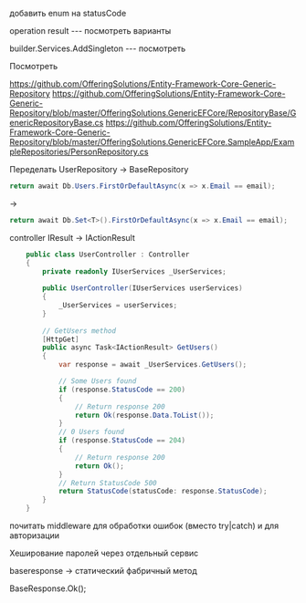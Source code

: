 добавить enum на statusCode


operation result --- посмотреть варианты

builder.Services.AddSingleton --- посмотреть

Посмотреть

https://github.com/OfferingSolutions/Entity-Framework-Core-Generic-Repository
https://github.com/OfferingSolutions/Entity-Framework-Core-Generic-Repository/blob/master/OfferingSolutions.GenericEFCore/RepositoryBase/GenericRepositoryBase.cs
https://github.com/OfferingSolutions/Entity-Framework-Core-Generic-Repository/blob/master/OfferingSolutions.GenericEFCore.SampleApp/ExampleRepositories/PersonRepository.cs


Переделать UserRepository -> BaseRepository

```cs
return await Db.Users.FirstOrDefaultAsync(x => x.Email == email);
```
->
```cs
return await Db.Set<T>().FirstOrDefaultAsync(x => x.Email == email);
```

controller IResult -> IActionResult

```cs
    public class UserController : Controller
    {
        private readonly IUserServices _UserServices; 
        
        public UserController(IUserServices userServices)
        {
            _UserServices = userServices;
        }
        
        // GetUsers method
        [HttpGet]
        public async Task<IActionResult> GetUsers()
        {
            var response = await _UserServices.GetUsers();

            // Some Users found
            if (response.StatusCode == 200)
            {
                // Return response 200
                return Ok(response.Data.ToList());
            }
            // 0 Users found
            if (response.StatusCode == 204)
            {
                // Return response 200
                return Ok();
            }
            // Return StatusCode 500
            return StatusCode(statusCode: response.StatusCode);
        }
    }
```


почитать middleware для обработки ошибок (вместо try|catch) и для авторизации


Хеширование паролей через отдельный сервис

baseresponse -> статический фабричный метод 

BaseResponse<T>.Ok();
